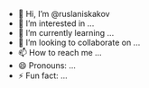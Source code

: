 - 👋 Hi, I’m @ruslaniskakov
- 👀 I’m interested in ...
- 🌱 I’m currently learning ...
- 💞️ I’m looking to collaborate on ...
- 📫 How to reach me ...
- 😄 Pronouns: ...
- ⚡ Fun fact: ...

<!---
ruslaniskakov/ruslaniskakov is a ✨ special ✨ repository because its `README.md` (this file) appears on your GitHub profile.
You can click the Preview link to take a look at your changes.
--->
